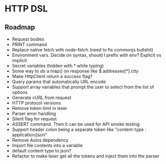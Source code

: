 # HTTP DSL

## Roadmap
- Request bodies
- PRINT command
- Replace native fetch with node-fetch (need to fix commonjs bullshit)
- Environment vars. Decide on syntax, should I prefix with env? Explicit vs implicit
- Secret variables (hidden with * while typing)
- Some way to do a map() on response like $.addresses[*].city
- Make HttpClient return a success flag?
- Query params that automatically URL encode
- Support array variables that prompt the user to select from the list of options
- Generate cURL from request
- HTTP protocol versions
- Remove token limit in lexer
- Parser error handling
- Silent flag for request
- ASSERT command. Then it can be used for API smoke testing
- Support header colon being a separate token like "content-type : application/json"
- Remove Axios dependency
- Import file contents into a variable
- default content type to json?
- Refactor to make lexer get all the tokens and inject them into the parser